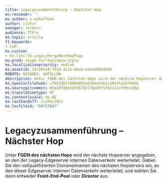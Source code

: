 ```yaml
---
title: Legacyzusammenführung – Nächster Hop
ms.reviewer: ''
ms.author: v-mahoffman
author: cichur
manager: serdars
audience: ITPro
ms.topic: article
f1.keywords:
- CSH
ms.custom:
- ms.lync.tb.LegacyMergeNextHopPage
ms.prod: skype-for-business-itpro
ms.localizationpriority: medium
ms.assetid: 14c19ac6-f91d-41cb-b6a2-e54ed06b9596
ROBOTS: NOINDEX, NOFOLLOW
description: Unter FQDN des nächsten Hops wird der nächste Hopserver angegeben, an den der Legacy-Edgeserver internen Datenverkehr weiterleitet. Geben Sie den vollqualifizierten Domänennamen des nächsten Hopservers ein, an den dieser Edgeserver internen Datenverkehr weiterleitet, und wählen Sie dann entweder Front-End-Pool oder Director aus.
ms.openlocfilehash: cf653d073488d893ee39a414b1c9b8f6a2479ebb
ms.sourcegitcommit: 65a10f80e5dfd67b2778e09f5f92c21ef09ce36a
ms.translationtype: MT
ms.contentlocale: de-DE
ms.lasthandoff: 11/04/2021
ms.locfileid: "60757647"
---
```

# <a name="legacy-merge-next-hop"></a>Legacyzusammenführung – Nächster Hop
 
Unter **FQDN des nächsten Hops** wird der nächste Hopserver angegeben, an den der Legacy-Edgeserver internen Datenverkehr weiterleitet. Geben Sie den vollqualifizierten Domänennamen des nächsten Hopservers ein, an den dieser Edgeserver internen Datenverkehr weiterleitet, und wählen Sie dann entweder **Front-End-Pool** oder **Director** aus. 
  

